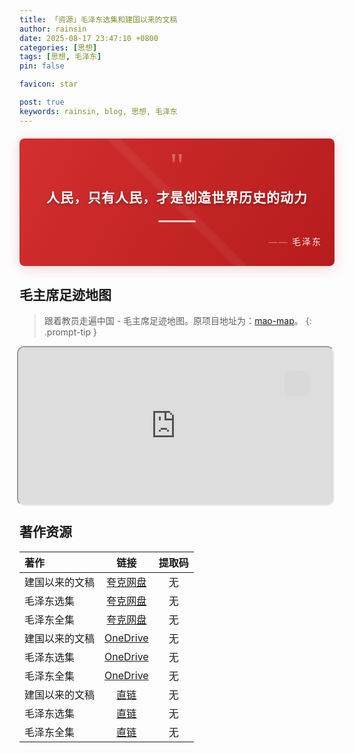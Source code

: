 ```yaml
---
title: 「资源」毛泽东选集和建国以来的文稿
author: rainsin
date: 2025-08-17 23:47:10 +0800
categories: [思想]
tags: [思想, 毛泽东]
pin: false

favicon: star

post: true
keywords: rainsin, blog, 思想, 毛泽东
---
```


<style>
#access-tags,#panel-wrapper,#access-lastmod{
    display: none;
}
#core-wrapper, #tail-wrapper {
    width: 100%;
    padding-right: 0 !important;
    padding-left: 0 !important;
}

.mandelbrot-box{
    position: absolute;
    width: 100%;
    height: 100%;
    top: 0;
    right: 0;
}

.mandelbrot-box[data-screen="no"]{
    border-radius: 12px;
}

.mandelbrot-out-box{
    position: relative;
    width: 100%;
    transition: all .4s ease-in-out;
    z-index: 100000;
}

.mandelbrot-out-box[data-screen="all"]{
    position: fixed;
    top: 0;
    left: 0;
    right: 0;
    bottom: 0;
}

.mandelbrot-out-box[data-screen="no"]{
    position: relative;
    top: 0;
    left: 0;
    aspect-ratio: 2/1;
    margin-bottom: 20px;
}

.screen-mandelbrot{
    position: absolute;
    top: 40px;
    right: 40px;
    width: 40px;
    height: 40px;
    background-color: rgb(217, 217, 217);
    border-radius: 8px;
    display: flex;
    justify-content: center;
    align-content: center;
    flex-wrap: nowrap;
    background-size: cover;
    background-position: center;
}

.screen-mandelbrot[data-screen="all"]{
    background-image: url(https://rainsin-1305486451.file.myqcloud.com/rainsin-blog/img/icon/%E9%80%80%E5%87%BA%E5%85%A8%E5%B1%8F.png);
}

.screen-mandelbrot[data-screen="no"]{
    background-image: url(https://rainsin-1305486451.file.myqcloud.com/rainsin-blog/img/icon/%E5%85%A8%E5%B1%8F.png);
}
</style>

<style>
        @import url('https://cdn.rainsin.cn/草檀斋毛泽东字体/result.css');
        
        .quote-banner {
            position: relative;
            background: linear-gradient(120deg, #d32f2f 0%, #b71c1c 100%);
            padding: 30px 20px;
            margin: 20px 0;
            border-radius: 8px;
            box-shadow: 0 4px 20px rgba(211, 47, 47, 0.2);
            overflow: hidden;
        }
        
        .quote-banner::before {
            content: '';
            position: absolute;
            top: 0;
            left: 0;
            right: 0;
            bottom: 0;
            background: linear-gradient(45deg, transparent 48%, rgba(255,255,255,0.05) 49%, rgba(255,255,255,0.05) 51%, transparent 52%);
            pointer-events: none;
        }
        
        .quote-content {
            position: relative;
            z-index: 2;
            max-width: 700px;
            margin: 0 auto;
            text-align: center;
        }
        
        .quote-mark {
            color: rgba(255, 255, 255, 0.3);
            font-size: 4em;
            line-height: 0.5;
            font-family: Georgia, serif;
        }
        
        .quote-text {
            font-size: 1.5em;
            font-weight: 600;
            color: #ffffff;
            text-shadow: 0 2px 4px rgba(0, 0, 0, 0.3);
            line-height: 1.6;
            margin: 20px 0;
            letter-spacing: 1px;
        }
        
        .quote-author {
            font-family: '草檀斋毛泽东字体', serif;
            font-size: 1em;
            font-weight: 400;
            color: rgba(255, 255, 255, 0.9);
            text-align: right;
            margin-top: 20px;
            letter-spacing: 2px;
        }
        
        .quote-author::before {
            content: "—— ";
            color: rgba(255, 255, 255, 0.6);
        }
        
        .accent-line {
            width: 60px;
            height: 3px;
            background: rgba(255, 255, 255, 0.8);
            margin: 15px auto;
            border-radius: 2px;
        }
        
        @media (max-width: 768px) {
            .quote-banner {
                padding: 25px 15px;
                margin: 15px 0;
            }
            
            .quote-text {
                font-size: 1.2em;
                letter-spacing: 0.5px;
            }
            
            .quote-author {
                font-size: 0.9em;
                letter-spacing: 1px;
            }
            
            .quote-mark {
                font-size: 3em;
            }
        }
        
        /* 适配深色主题 */
        @media (prefers-color-scheme: dark) {
            .quote-banner {
                box-shadow: 0 4px 20px rgba(211, 47, 47, 0.3);
            }
        }
        
        /* 更柔和的变体 */
        .quote-banner.soft {
            background: linear-gradient(120deg, #c62828 0%, #ad1457 100%);
            box-shadow: 0 4px 20px rgba(198, 40, 40, 0.15);
        }
        
        /* 极简变体 */
        .quote-banner.minimal {
            background: #c62828;
            box-shadow: none;
            border-left: 4px solid #ffffff;
        }
    </style>

<div class="quote-banner">
        <div class="quote-content">
            <div class="quote-mark">"</div>
            <div class="quote-text">
                人民，只有人民，才是创造世界历史的动力
            </div>
            <div class="accent-line"></div>
            <div class="quote-author">
                毛泽东
            </div>
        </div>
    </div>

<h2>
<i class="fa-solid fa-map-location-dot"></i> 毛主席足迹地图
</h2>

> 跟着教员走遍中国 - 毛主席足迹地图。原项目地址为：[mao-map](https://github.com/sansan0/mao-map)。
{: .prompt-tip }

<div class="mandelbrot-out-box " id="mandelbrot-out-box" data-screen="no">
<iframe src="https://mao.rainsin.cn" class="mandelbrot-box" id="mandelbrot-box" data-screen="no"></iframe>
<div class="screen-mandelbrot " id="screen-mandelbrot" data-screen="no">
  
</div>
</div>

## 著作资源

| 著作                     | 链接          | 提取码 |
| :--------------------------- | :---------------: | :------: |
| 建国以来的文稿            | [夸克网盘](https://pan.quark.cn/s/e992ad7d3c39)   | 无 |
| 毛泽东选集               | [夸克网盘](https://pan.quark.cn/s/2b041306f3c0)   | 无 |
| 毛泽东全集               | [夸克网盘](https://pan.quark.cn/s/19cca8ae871a)   | 无 |
| 建国以来的文稿            | [OneDrive](https://1drv.ms/u/c/85534a39c5d9ab87/EXU_8mp-PKxGg8b8gKIKOq4ByiHuTw7ahMnpJltSwXF3TQ?e=W1QM2M)   | 无 |
| 毛泽东选集               | [OneDrive](https://1drv.ms/u/c/85534a39c5d9ab87/EeAX9W6NuX1CjiYmmi0w2RcB8fjTRivVH-990zhLQCbgsQ?e=qMDzFl)   | 无 |
| 毛泽东全集               | [OneDrive](https://1drv.ms/u/c/85534a39c5d9ab87/EcBafbZ_5ntKk7UfPAY7EqYBJEkO90weXMkNiWw0I7qYxw?e=dmx7yR)   | 无 |
| 建国以来的文稿            | [直链](https://dlink.host/1drv/aHR0cHM6Ly8xZHJ2Lm1zL3UvYy84NTUzNGEzOWM1ZDlhYjg3L0VYVV84bXAtUEt4R2c4YjhnS0lLT3E0QnlpSHVUdzdhaE1ucEpsdFN3WEYzVFE_ZT1XMVFNMk0.7z)   | 无 |
| 毛泽东选集               | [直链](https://dlink.host/1drv/aHR0cHM6Ly8xZHJ2Lm1zL3UvYy84NTUzNGEzOWM1ZDlhYjg3L0VlQVg5VzZOdVgxQ2ppWW1taTB3MlJjQjhmalRSaXZWSC05OTB6aExRQ2Jnc1E_ZT1xTUR6Rmw.7z)   | 无 |
| 毛泽东全集               | [直链](https://dlink.host/1drv/aHR0cHM6Ly8xZHJ2Lm1zL3UvYy84NTUzNGEzOWM1ZDlhYjg3L0VjQmFmYlpfNW50S2s3VWZQQVk3RXFZQkpFa085MHdlWE1rTmlXdzBJN3FZeHc_ZT1kbXg3eVI.7z)   | 无 |

<script defer>
let butt = document.getElementById("screen-mandelbrot");
let out = document.getElementById("mandelbrot-out-box");
let main = document.getElementById("mandelbrot-box");

butt.onclick = (e) => {
    if (butt.getAttribute("data-screen") == "no" && out.getAttribute("data-screen") == "no") {
        butt.setAttribute("data-screen", "all");
        out.setAttribute("data-screen", "all");
        main.setAttribute("data-screen", "all");
    } else {
        butt.setAttribute("data-screen", "no");
        out.setAttribute("data-screen", "no");
        main.setAttribute("data-screen", "no");
    }
}
</script>

